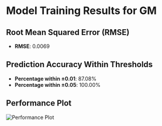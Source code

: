 # Model Training Results for GM

## Root Mean Squared Error (RMSE)
- **RMSE**: 0.0069

## Prediction Accuracy Within Thresholds
- **Percentage within ±0.01**: 87.08%
- **Percentage within ±0.05**: 100.00%

## Performance Plot
![Performance Plot](../imgs/GM.png)
